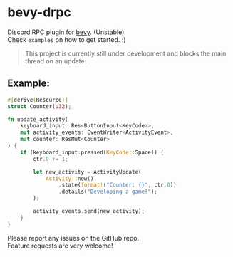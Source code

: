 # bevy-drpc
Discord RPC plugin for [bevy](https://bevyengine.org/). (Unstable) \
Check `examples` on how to get started. :)

> 
> This project is currently still under development and blocks the main thread on an update.

## Example:
```rs no_run
#[derive(Resource)]
struct Counter(u32);

fn update_activity(
    keyboard_input: Res<ButtonInput<KeyCode>>,
    mut activity_events: EventWriter<ActivityEvent>,
    mut counter: ResMut<Counter>
) {
    if (keyboard_input.pressed(KeyCode::Space)) {
        ctr.0 += 1;

        let new_activity = ActivityUpdate(
            Activity::new()
                .state(format!("Counter: {}", ctr.0))
                .details("Developing a game!");
        );

        activity_events.send(new_activity);
    }
}
```

Please report any issues on the GitHub repo. \
Feature requests are very welcome!